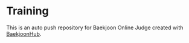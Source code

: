 # Training
This is an auto push repository for Baekjoon Online Judge created with [BaekjoonHub](https://github.com/BaekjoonHub/BaekjoonHub).
